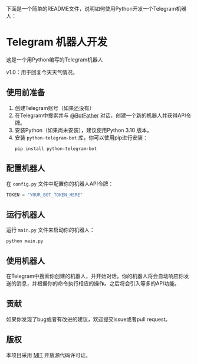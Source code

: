 下面是一个简单的README文件，说明如何使用Python开发一个Telegram机器人：

# Telegram 机器人开发

这是一个用Python编写的Telegram机器人

v1.0：用于回复今天天气情况。

## 使用前准备

1. 创建Telegram账号（如果还没有）
2. 在Telegram中搜索并与 [@BotFather](https://telegram.me/BotFather) 对话，创建一个新的机器人并获得API令牌。
3. 安装Python（如果尚未安装），建议使用Python 3.10 版本。
4. 安装 `python-telegram-bot` 库，你可以使用pip进行安装：
   ```
   pip install python-telegram-bot
   ```

## 配置机器人

在 `config.py` 文件中配置你的机器人API令牌：

```python
TOKEN = "YOUR_BOT_TOKEN_HERE"
```

## 运行机器人

运行 `main.py` 文件来启动你的机器人：

```
python main.py
```

## 使用机器人

在Telegram中搜索你创建的机器人，并开始对话。你的机器人将会自动响应你发送的消息，并根据你的命令执行相应的操作。之后将会引入等多的API功能。

## 贡献

如果你发现了bug或者有改进的建议，欢迎提交issue或者pull request。

## 版权

本项目采用 [MIT](LICENSE) 开放源代码许可证。